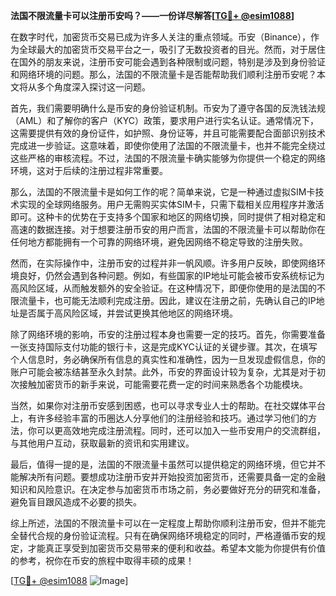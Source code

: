 **法国不限流量卡可以注册币安吗？——一份详尽解答[[TG💪+ @esim1088](https://t.me/s/esim1088)]**

在数字时代，加密货币交易已成为许多人关注的重点领域。币安（Binance），作为全球最大的加密货币交易平台之一，吸引了无数投资者的目光。然而，对于居住在国外的朋友来说，注册币安可能会遇到各种限制或问题，特别是涉及到身份验证和网络环境的问题。那么，法国的不限流量卡是否能帮助我们顺利注册币安呢？本文将从多个角度深入探讨这一问题。

首先，我们需要明确什么是币安的身份验证机制。币安为了遵守各国的反洗钱法规（AML）和了解你的客户（KYC）政策，要求用户进行实名认证。通常情况下，这需要提供有效的身份证件，如护照、身份证等，并且可能需要配合面部识别技术完成进一步验证。这意味着，即使你使用了法国的不限流量卡，也并不能完全绕过这些严格的审核流程。不过，法国的不限流量卡确实能够为你提供一个稳定的网络环境，这对于后续的注册过程非常重要。

那么，法国的不限流量卡是如何工作的呢？简单来说，它是一种通过虚拟SIM卡技术实现的全球网络服务。用户无需购买实体SIM卡，只需下载相关应用程序并激活即可。这种卡的优势在于支持多个国家和地区的网络切换，同时提供了相对稳定和高速的数据连接。对于想要注册币安的用户而言，法国的不限流量卡可以帮助你在任何地方都能拥有一个可靠的网络环境，避免因网络不稳定导致的注册失败。

然而，在实际操作中，注册币安的过程并非一帆风顺。许多用户反映，即使网络环境良好，仍然会遇到各种问题。例如，有些国家的IP地址可能会被币安系统标记为高风险区域，从而触发额外的安全验证。在这种情况下，即便你使用的是法国的不限流量卡，也可能无法顺利完成注册。因此，建议在注册之前，先确认自己的IP地址是否属于高风险区域，并尝试更换其他地区的网络环境。

除了网络环境的影响，币安的注册过程本身也需要一定的技巧。首先，你需要准备一张支持国际支付功能的银行卡，这是完成KYC认证的关键步骤。其次，在填写个人信息时，务必确保所有信息的真实性和准确性，因为一旦发现虚假信息，你的账户可能会被冻结甚至永久封禁。此外，币安的界面设计较为复杂，尤其是对于初次接触加密货币的新手来说，可能需要花费一定的时间来熟悉各个功能模块。

当然，如果你对注册币安感到困惑，也可以寻求专业人士的帮助。在社交媒体平台上，有许多经验丰富的币圈达人分享他们的注册经验和技巧。通过学习他们的方法，你可以更高效地完成注册流程。同时，还可以加入一些币安用户的交流群组，与其他用户互动，获取最新的资讯和实用建议。

最后，值得一提的是，法国的不限流量卡虽然可以提供稳定的网络环境，但它并不能解决所有问题。要想成功注册币安并开始投资加密货币，还需要具备一定的金融知识和风险意识。在决定参与加密货币市场之前，务必要做好充分的研究和准备，避免盲目跟风造成不必要的损失。

综上所述，法国的不限流量卡可以在一定程度上帮助你顺利注册币安，但并不能完全替代合规的身份验证流程。只有在确保网络环境稳定的同时，严格遵循币安的规定，才能真正享受到加密货币交易带来的便利和收益。希望本文能为你提供有价值的参考，祝你在币安的旅程中取得丰硕的成果！

[[TG💪+ @esim1088](https://t.me/s/esim1088) ![Image](https://i.postimg.cc/4NQfJmqS/Snipaste-2025-05-13-00-14-12.png)]